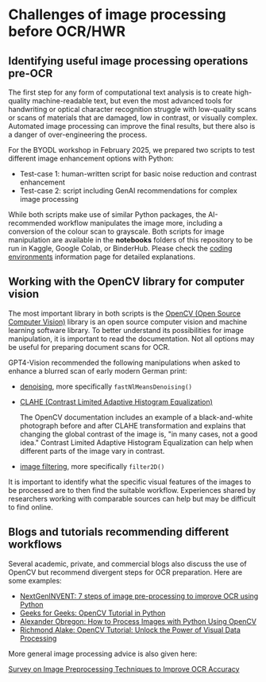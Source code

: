 # Challenges of image processing before OCR/HWR

## Identifying useful image processing operations pre-OCR

The first step for any form of computational text analysis is to create high-quality machine-readable text, but even the most advanced tools for handwriting or optical character recognition struggle with low-quality scans or scans of materials that are damaged, low in contrast, or visually complex. Automated image processing can improve the final results, but there also is a danger of over-engineering the process. 

For the BYODL workshop in February 2025, we prepared two scripts to test different image enhancement options with Python:

- Test-case 1: human-written script for basic noise reduction and contrast enhancement
- Test-case 2: script including GenAI recommendations for complex image processing

While both scripts make use of similar Python packages, the AI-recommended workflow manipulates the image more, including a conversion of the colour scan to grayscale. Both scripts for image manipulation are available in the **notebooks** folders of this repository to be run in Kaggle, Google Colab, or BinderHub. Please check the [coding environments](/docs/codingenvironments.html) information page for detailed explanations.

## Working with the OpenCV library for computer vision

The most important library in both scripts is the [OpenCV (Open Source Computer Vision)](https://docs.opencv.org/4.x/index.html) library is an open source computer vision and machine learning software library. To better understand its possibilities for image manipulation, it is important to read the documentation. Not all options may be useful for preparing document scans for OCR. 

GPT4-Vision recommended the following manipulations when asked to enhance a blurred scan of early modern German print:

- [denoising](https://docs.opencv.org/3.4/d1/d79/group__photo__denoise.html), more specifically ```fastNlMeansDenoising()```
- [CLAHE (Contrast Limited Adaptive Histogram Equalization)](https://docs.opencv.org/4.x/d5/daf/tutorial_py_histogram_equalization.html)

  The OpenCV documentation includes an example of a black-and-white photograph before and after CLAHE transformation and explains that changing the global contrast
  of the image is, "in many cases, not a good idea." Contrast Limited Adaptive Histogram Equalization can help when different parts of the image vary in contrast.

- [image filtering](https://docs.opencv.org/4.x/d4/d86/group__imgproc__filter.html), more specifically ```filter2D()```

It is important to identify what the specific visual features of the images to be processed are to then find the suitable workflow. Experiences shared by researchers working with comparable sources can help but may be difficult to find online.

## Blogs and tutorials recommending different workflows

Several academic, private, and commercial blogs also discuss the use of OpenCV but recommend divergent steps for OCR preparation. Here are some examples:

- [NextGenINVENT: 7 steps of image pre-processing to improve OCR using Python](https://nextgeninvent.com/blogs/7-steps-of-image-pre-processing-to-improve-ocr-using-python-2/)
- [Geeks for Geeks: OpenCV Tutorial in Python](https://www.geeksforgeeks.org/opencv-python-tutorial/)
- [Alexander Obregon: How to Process Images with Python Using OpenCV](https://medium.com/@AlexanderObregon/how-to-process-images-with-python-using-opencv-6894010d78e4)
- [Richmond Alake: OpenCV Tutorial: Unlock the Power of Visual Data Processing](https://www.datacamp.com/tutorial/opencv-tutorial)

More general image processing advice is also given here:

[Survey on Image Preprocessing Techniques to Improve OCR Accuracy](https://medium.com/technovators/survey-on-image-preprocessing-techniques-to-improve-ocr-accuracy-616ddb931b76)
